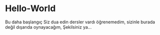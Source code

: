 # Hello-World
Bu daha başlangıç
Siz dua edin dersler vardı öğrenemedim, sizinle burada değil dışarıda oynayacağım,
Şekilsiniz ya...
